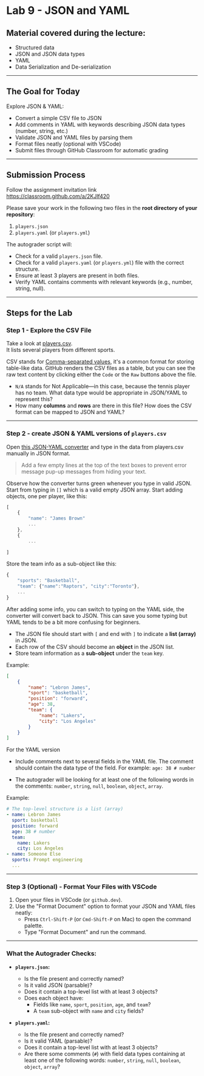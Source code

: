 # Lab 9 - JSON and YAML

## Material covered during the lecture:
- Structured data
- JSON and JSON data types
- YAML
- Data Serialization and De-serialization

---

## The Goal for Today
Explore JSON & YAML:
- Convert a simple CSV file to JSON
- Add comments in YAML with keywords describing JSON data types (number, string, etc.)
- Validate JSON and YAML files by parsing them
- Format files neatly (optional with VSCode)
- Submit files through GitHub Classroom for automatic grading

---

## Submission Process
Follow the assignment invitation link  
https://classroom.github.com/a/2KJlf420

Please save your work in the following two files in the **root directory of your repository**:
1. `players.json`
2. `players.yaml` (or `players.yml`)

The autograder script will:
- Check for a valid `players.json` file.
- Check for a valid `players.yaml` (or `players.yml`) file with the correct structure.
- Ensure at least 3 players are present in both files.
- Verify YAML contains comments with relevant keywords (e.g., number, string, null).
---

## Steps for the Lab

### Step 1 - Explore the CSV File
Take a look at [players.csv](players.csv).  
It lists several players from different sports.

CSV stands for 
[Comma-separated values](https://en.wikipedia.org/wiki/Comma-separated_values),
it's a common format for storing table-like data. 
GitHub renders the CSV files as a table, but you can see the raw text content by clicking either the `Code` or the `Raw` buttons above the file.


- `N/A` stands for Not Applicable—in this case, because the tennis player has no team. What data type would be appropriate in JSON/YAML to represent this?
- How many **columns** and **rows** are there in this file? How does the CSV format can be mapped to JSON and YAML?

---

### Step 2 - create JSON & YAML versions of `players.csv`
Open 
[this JSON-YAML converter](https://www.bairesdev.com/tools/json2yaml/)
and type in the data from players.csv manually in JSON format.

> Add a few empty lines at the top of the text boxes to prevent error message pup-up messages from hiding your text.


Observe how the converter turns green whenever you type in valid JSON. Start from typing in `[]` which is a valid empty JSON array. 
Start adding objects, one per player, like this:
```js
[
    {
        "name": "James Brown"
        ...
    },
    {
        ...
        
]

```

Store the team info as a sub-object like this:
```js
{   
    "sports": "Basketball",
    "team": {"name":"Raptors", "city":"Toronto"},
    ...
}
```

After adding some info, you can switch to typing on the YAML side, the converter will convert back to JSON. This can save you some typing but YAML tends to be a bit more confusing for beginners.

   - The JSON file should start with `[` and end with `]` to indicate a **list (array)** in JSON.
   - Each row of the CSV should become an **object** in the JSON list.
   - Store team information as a **sub-object** under the `team` key.

Example:
```json
[
    {
        "name": "Lebron James",
        "sport": "basketball",
        "position": "forward",
        "age": 38,
        "team": {
            "name": "Lakers",
            "city": "Los Angeles"
        }
    }
]
```


For the YAML version
   - Include comments next to several fields in the YAML file. The comment should contain the data type of the field. For example: `age: 38 # number`
   
   - The autograder will be looking for at least one of the following words in the comments: `number`, `string`, `null`, `boolean`, `object`, `array`.

Example:
```yaml
# The top-level structure is a list (array)
- name: Lebron James
  sport: basketball
  position: forward
  age: 38 # number
  team:
    name: Lakers
    city: Los Angeles
- name: Someone Else
  sports: Prompt engineering
  ...
```

---

### Step 3 (Optional) - Format Your Files with VSCode
1. Open your files in VSCode (or `github.dev`).
2. Use the "Format Document" option to format your JSON and YAML files neatly:
   - Press `Ctrl-Shift-P` (or `Cmd-Shift-P` on Mac) to open the command palette.
   - Type "Format Document" and run the command.

---

### What the Autograder Checks:
- **`players.json`:**
  - Is the file present and correctly named?
  - Is it valid JSON (parsable)?
  - Does it contain a top-level list with at least 3 objects?
  - Does each object have:
    - Fields like `name`, `sport`, `position`, `age`, and `team`?
    - A `team` sub-object with `name` and `city` fields?

- **`players.yaml`:**
  - Is the file present and correctly named?
  - Is it valid YAML (parsable)?
  - Does it contain a top-level list with at least 3 objects?
  - Are there some comments (`#`) with field data types containing at least one of the following words: `number`, `string`, `null`, `boolean`, `object`, `array`?


